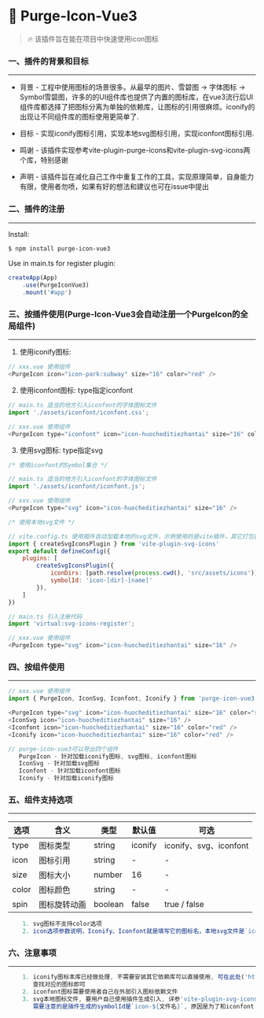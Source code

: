 # 🚀 Purge-Icon-Vue3

> 🔥 该插件旨在能在项目中快速使用icon图标

### 一、插件的背景和目标
___
- 背景 - 工程中使用图标的场景很多。从最早的图片、雪碧图 -> 字体图标 -> Symbol雪碧图，许多的的UI组件库也提供了内置的图标库，在vue3流行后UI组件库都选择了把图标分离为单独的依赖库，让图标的引用很麻烦。iconify的出现让不同组件库的图标使用更简单了.


- 目标 - 实现iconify图标引用，实现本地svg图标引用，实现iconfont图标引用.


- 鸣谢 - 该插件实现参考vite-plugin-purge-icons和vite-plugin-svg-icons两个库，特别感谢


- 声明 - 该插件旨在减化自己工作中重复工作的工具，实现原理简单，自身能力有限，使用者勿喷，如果有好的想法和建议也可在issue中提出

### 二、插件的注册
___

Install:
```bash
$ npm install purge-icon-vue3
```

Use in main.ts for register plugin:
```javascript
createApp(App)
    .use(PurgeIconVue3)
    .mount('#app')
```

### 三、按插件使用(Purge-Icon-Vue3会自动注册一个PurgeIcon的全局组件)
___

1. 使用iconify图标:
```javascript
// xxx.vue 使用组件
<PurgeIcon icon="icon-park:subway" size="16" color="red" />
```

2. 使用iconfont图标: type指定iconfont
```javascript
// main.ts 适当的地方引入iconfont的字体图标文件
import './assets/iconfont/iconfont.css';

// xxx.vue 使用组件
<PurgeIcon type="iconfont" icon="icon-huocheditiezhantai" size="16" color="red" />
```

3. 使用svg图标: type指定svg
```javascript
/* 使用iconfont的Symbol集合 */

// main.ts 适当的地方引入iconfont的字体图标文件
import './assets/iconfont/iconfont.js';

// xxx.vue 使用组件
<PurgeIcon type="svg" icon="icon-huocheditiezhantai" size="16" />
```

```javascript
/* 使用本地svg文件 */

// vite.config.ts 使用插件自动加载本地的svg文件，示例使用的是vite插件，其它打包器需找到对应的插件
import { createSvgIconsPlugin } from 'vite-plugin-svg-icons'
export default defineConfig({
    plugins: [
        createSvgIconsPlugin({
            iconDirs: [path.resolve(process.cwd(), 'src/assets/icons')],
            symbolId: 'icon-[dir]-[name]'
        }),
    ]
})

// main.ts 引入注册代码
import 'virtual:svg-icons-register';

// xxx.vue 使用组件
<PurgeIcon type="svg" icon="icon-huocheditiezhantai" size="16" />
```

### 四、按组件使用
___
```javascript
// xxx.vue 使用组件
import { PurgeIcon, IconSvg, Iconfont, Iconify } from 'purge-icon-vue3';

<PurgeIcon type="svg" icon="icon-huocheditiezhantai" size="16" color="red" />
<IconSvg icon="icon-huocheditiezhantai" size="16" />
<Iconfont icon="icon-huocheditiezhantai" size="16" color="red" />
<Iconify icon="icon-huocheditiezhantai" size="16" color="red" />

// purge-icon-vue3可以导出四个组件
   PurgeIcon - 针对加载iconify图标, svg图标, iconfont图标
   IconSvg - 针对加载svg图标
   Iconfont - 针对加载iconfont图标
   Iconify - 针对加载iconify图标
```

### 五、组件支持选项
___
|  选项   | 含义  | 类型  |  默认值 |  可选 |
|  ----  | ----  | ----  | ----  | ----  |
| type  | 图标类型 | string  | iconify | iconify、svg、iconfont  |
| icon  | 图标引用 | string  | - | -  |
| size  | 图标大小 | number  | 16 | -  |
| color | 图标颜色 | string  | - | -  |
| spin | 图标旋转动画 | boolean  | false | true / false  |

```javascript
    1. svg图标不支持color选项
    2. icon选项参数说明，Iconify、Iconfont就是填写它的图标名，本地svg文件是`icon-${文件名}`
```
### 六、注意事项
___
```javascript
    1. iconify图标本库已经做处理, 不需要安装其它依赖库可以直接使用, 可在此处('https://icon-sets.iconify.design/')
       查找对应的图标即可
    2. iconfont图标需要使用者自己在外部引入图标依赖文件
    3. svg本地图标文件, 要用户自己使用插件生成引入, 详参'vite-plugin-svg-icons'插件,
       需要注意的是插件生成的symbolId是`icon-${文件名}`, 原因是为了和iconfont symbol图标保持一致
       
```
